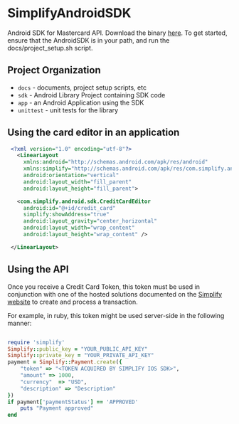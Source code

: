 SimplifyAndroidSDK
==================

Android SDK for Mastercard API. Download the binary [here](http://www.asynchrony.com/wp-content/themes/asynchrony3/simplify-androidsdk.zip). To get started, ensure that the AndroidSDK is in your path, and run the docs/project_setup.sh script.

Project Organization
--------------------

* ```docs``` - documents, project setup scripts, etc
* ```sdk``` - Android Library Project containing SDK code
* ```app``` - an Android Application using the SDK
* ```unittest``` - unit tests for the library

Using the card editor in an application
---------------------------------------

```xml
 <?xml version="1.0" encoding="utf-8"?>
   <LinearLayout
     xmlns:android="http://schemas.android.com/apk/res/android"
     xmlns:simplify="http://schemas.android.com/apk/res/com.simplify.android.sdk"
     android:orientation="vertical"
     android:layout_width="fill_parent"
     android:layout_height="fill_parent">

   <com.simplify.android.sdk.CreditCardEditor
     android:id="@+id/credit_card"
     simplify:showAddress="true"
     android:layout_gravity="center_horizontal"
     android:layout_width="wrap_content"
     android:layout_height="wrap_content" />

 </LinearLayout>
```

## Using the API

Once you receive a Credit Card Token, this token must be used in conjunction with one of the hosted
solutions documented on the [Simplify website](https://www.simplify.com/commerce/docs) to create
and process a transaction.

For example, in ruby, this token might be used server-side in the following manner:

```ruby

require 'simplify'
Simplify::public_key = "YOUR_PUBLIC_API_KEY"
Simplify::private_key = "YOUR_PRIVATE_API_KEY"
payment = Simplify::Payment.create({
    "token" => "<TOKEN ACQUIRED BY SIMPLIFY IOS SDK>",
    "amount" => 1000,
    "currency"  => "USD",
    "description" => "Description"
})
if payment['paymentStatus'] == 'APPROVED'
    puts "Payment approved"
end

```
